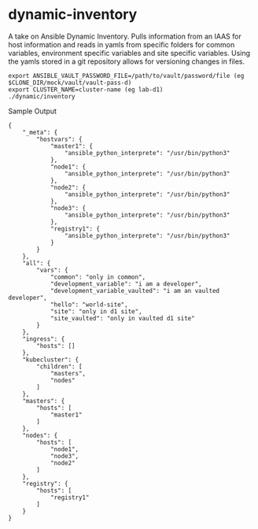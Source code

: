 # dynamic-inventory
A take on Ansible Dynamic Inventory.  Pulls information from an IAAS for host information and reads in yamls from specific folders for common variables, environment specific variables and site specific variables.   Using the yamls stored in a git repository allows for versioning changes in files.

```
export ANSIBLE_VAULT_PASSWORD_FILE=/path/to/vault/password/file (eg $CLONE_DIR/mock/vault/vault-pass-d)
export CLUSTER_NAME=cluster-name (eg lab-d1)
./dynamic/inventory
```

Sample Output
```
{
    "_meta": {
        "hostvars": {
            "master1": {
                "ansible_python_interprete": "/usr/bin/python3"
            }, 
            "node1": {
                "ansible_python_interprete": "/usr/bin/python3"
            }, 
            "node2": {
                "ansible_python_interprete": "/usr/bin/python3"
            }, 
            "node3": {
                "ansible_python_interprete": "/usr/bin/python3"
            }, 
            "registry1": {
                "ansible_python_interprete": "/usr/bin/python3"
            }
        }
    }, 
    "all": {
        "vars": {
            "common": "only in common", 
            "development_variable": "i am a developer", 
            "development_variable_vaulted": "i am an vaulted developer", 
            "hello": "world-site", 
            "site": "only in d1 site", 
            "site_vaulted": "only in vaulted d1 site"
        }
    }, 
    "ingress": {
        "hosts": []
    }, 
    "kubecluster": {
        "children": [
            "masters", 
            "nodes"
        ]
    }, 
    "masters": {
        "hosts": [
            "master1"
        ]
    }, 
    "nodes": {
        "hosts": [
            "node1", 
            "node3", 
            "node2"
        ]
    }, 
    "registry": {
        "hosts": [
            "registry1"
        ]
    }
}
```

